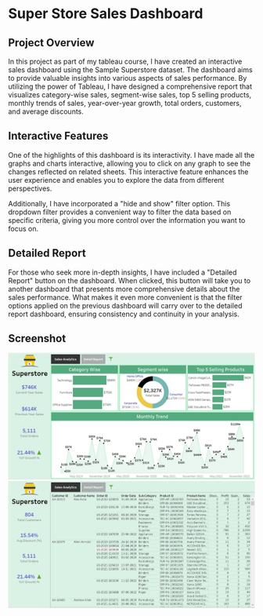 # Super Store Sales Dashboard

## Project Overview
In this project as part of my tableau course, I have created an interactive sales dashboard using the Sample Superstore dataset. The dashboard aims to provide valuable insights into various aspects of sales performance. By utilizing the power of Tableau, I have designed a comprehensive report that visualizes category-wise sales, segment-wise sales, top 5 selling products, monthly trends of sales, year-over-year growth, total orders, customers, and average discounts.

## Interactive Features
One of the highlights of this dashboard is its interactivity. I have made all the graphs and charts interactive, allowing you to click on any graph to see the changes reflected on related sheets. This interactive feature enhances the user experience and enables you to explore the data from different perspectives.

Additionally, I have incorporated a "hide and show" filter option. This dropdown filter provides a convenient way to filter the data based on specific criteria, giving you more control over the information you want to focus on.

## Detailed Report
For those who seek more in-depth insights, I have included a "Detailed Report" button on the dashboard. When clicked, this button will take you to another dashboard that presents more comprehensive details about the sales performance. What makes it even more convenient is that the filter options applied on the previous dashboard will carry over to the detailed report dashboard, ensuring consistency and continuity in your analysis.


## Screenshot

![](Images/Sales%202.jpg)
![](Images/Details%202.jpg)
